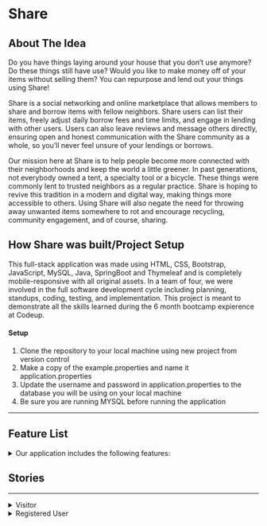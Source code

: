 
# Share

## About The Idea

Do you have things laying around your house that you don’t use anymore? Do these things still have use? Would you like to make money off of your items without selling them? You can repurpose and lend out your things using Share!

Share is a social networking and online marketplace that allows members to share and borrow items with fellow neighbors. Share users can list their items, freely adjust daily borrow fees and time limits, and engage in lending with other users. Users can also leave reviews and message others directly, ensuring open and honest communication with the Share community as a whole, so you’ll never feel unsure of your lendings or borrows.

Our mission here at Share is to help people become more connected with their neighborhoods and keep the world a little greener. In past generations, not everybody owned a tent, a specialty tool or a bicycle. These things were commonly lent to trusted neighbors as a regular practice. Share is hoping to revive this tradition in a modern and digital way, making things more accessible to others. Using Share will also negate the need for throwing away unwanted items somewhere to rot and encourage recycling, community engagement, and of course, sharing.

## How Share was built/Project Setup

This full-stack application was made using HTML, CSS, Bootstrap, JavaScript, MySQL, Java, SpringBoot and Thymeleaf and is completely mobile-responsive with all original assets. In a team of four,  we were involved in the full software development cycle including planning, standups, coding, testing, and implementation. This project is meant to demonstrate all the skills learned during the 6 month bootcamp expierence at Codeup.

#### Setup

1. Clone the repository to your local machine using new project from version control
2. Make a copy of the example.properties and name it application.properties
3. Update the username and password in application.properties to the database you will be using on your local machine
4. Be sure you are running MYSQL before running the application

<hr>

## Feature List

<details>
<summary>Our application includes the following features:</summary>
    
    - Registering users and allowing them to login
    - Allowing users to logout
    - Dynamic navbar for logged in guests and users
    - Intended Redirects (Register to login, clicking post to individual post page, etc)
    - Sticky Forms
    - Custom error messages
    
    - CRUD functionality for posts (Create, Edit, Delete)
    - CRUD functionality for profile (Create, Edit, Delete)
    - A collective posts page which contain links to each individual post page
    - An individual post show page that shows additional information
    - Search functionality that allows users to search through the posts by name, description, category, condition, or zipcode
    - Dictating if an item is available for a lend/borrow or if it’s off the market
    
    - Users can send a request for a an item, which can then be viewed + accepted or denied by the lender
    - User's posts appear on their profile page
    - Users can see another person's profile
    - A user can message another user
    - A user can leave a review on another person’s profile
    - A user can see reviews left on another person’s profile
  
</details>





##  Stories

<hr>

<details>

<summary>Visitor</summary>


    - As a visitor, when I complete the registration form I will be redirected to a welcome/profile screen. 


    - As a visitor, I cannot use the platform or access its features until I make an account.

</details>

<details>
<summary>Registered User </summary>

    - As a user, I can create posts and they will be displayed in the main list as well as on my personal profile page. 

    - As a user, I can edit the posts I created. 

    - As a user, I cannot edit/delete another user’s posts.
    - As a user, I can delete my own posts.
    - As a user interested in borrowing, I can click on posts I’m interested in and put in a borrow offer.
    - As a user interested in lending, if I receive a borrow offer, I will receive a notification stating as such and can view the information regarding the offer.
    - As a user interested in borrowing, if I do not wish to borrow directly with somebody I can put in a trade offer instead.
    - As a user interested in borrowing, if I put in a trade offer, I can choose which item from my current listed ads that I wish to trade.
    - As a user interested in lending, if I receive a trade offer, I will receive a notification stating as such and can view the information regarding the offer.
    - As a user interested in lending, I can decide who can borrow my products/trade with me (accept/deny functionality.
    - As a user, I can see how much time is left on an item I borrowed or the time left on an item someone is borrowing from me.
    - As a user, I can leave reviews and send messages to other users.
    - As a user, I can view my own reviews and messages.
</details>

